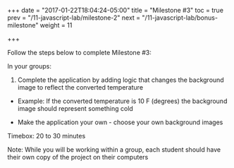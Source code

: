 +++
date = "2017-01-22T18:04:24-05:00"
title = "Milestone #3"
toc = true
prev = "/11-javascript-lab/milestone-2"
next = "/11-javascript-lab/bonus-milestone"
weight = 11

+++

Follow the steps below to complete Milestone #3:

In your groups:

1. Complete the application by adding logic that changes the background image to reflect the converted temperature

- Example: If the converted temperature is 10 F (degrees) the background image should represent something cold

- Make the application your own - choose your own background images

Timebox: 20 to 30 minutes

Note: While you will be working within a group, each student should have their own copy of the project on their computers 
